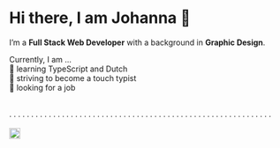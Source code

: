 # Hi there, I am Johanna 🧃
I’m a **Full Stack Web Developer** with a background in **Graphic Design**.

Currently, I am ...  
🌱 learning TypeScript and Dutch  
💅 striving to become a touch typist  
👀 looking for a job  

<br />
. . . . . . . . . . . . . . . . . . . . . . . . . . . . . . . . . . . . . . . . . . . . . . . . . . . . . . . . . . . . 
<br />
<br />
<a href="http://www.linkedin.com/in/ostjo"><img height="20" width="20" src="https://cdn.jsdelivr.net/npm/simple-icons@v6/icons/linkedin.svg" /></a>&emsp; 
<!-- <a href="http://www.linkedin.com/in/ostjo"><img height="20" width="20" src="https://cdn.jsdelivr.net/npm/simple-icons@v6/icons/twitter.svg" /></a> -->
<!--
**ostjo/ostjo** is a ✨ _special_ ✨ repository because its `README.md` (this file) appears on your GitHub profile.

Here are some ideas to get you started:

- 🔭 I’m currently working on ...
- 🌱 I’m currently learning ...
- 👯 I’m looking to collaborate on ...
- 🤔 I’m looking for help with ...
- 💬 Ask me about ...
- 📫 How to reach me: ...
- 😄 Pronouns: ...
- ⚡ Fun fact: ...
-->
